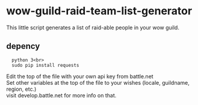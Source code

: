 # wow-guild-raid-team-list-generator
This little script generates a list of raid-able people in your wow guild.

<h2>depency</h2>

```
  python 3<br>
  sudo pip install requests
```


</p>
  Edit the top of the file with your own api key from battle.net<br>
  Set other variables at the top of the file to your wishes (locale, guildname, region, etc.)<br>
  visit develop.battle.net for more info on that.<br>
</p>
